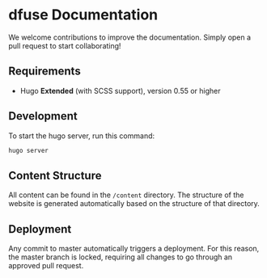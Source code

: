 # dfuse Documentation

We welcome contributions to improve the documentation. Simply open a pull request to start collaborating!

## Requirements

- Hugo **Extended** (with SCSS support), version 0.55 or higher

## Development

To start the hugo server, run this command:

```sh
hugo server
```

## Content Structure

All content can be found in the `/content` directory. The structure of the website is generated automatically based on the structure of that directory.

## Deployment

Any commit to master automatically triggers a deployment. For this reason, the master branch is locked, requiring all changes to go through an approved pull request.
